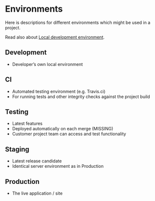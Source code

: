 # Environments

Here is descriptions for different environments which might be used in a project.

Read also about [Local development environment](https://github.com/druidfi/guidelines/blob/master/docs/local_dev_env.md).

## Development

- Developer’s own local environment

## CI

- Automated testing environment (e.g. Travis.ci)
- For running tests and other integrity checks against the project build

## Testing

- Latest features
- Deployed automatically on each merge (MISSING)
- Customer project team can access and test functionality

## Staging

- Latest release candidate
- Identical server environment as in Production

## Production

- The live application / site
